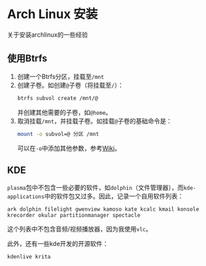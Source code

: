 # Arch Linux 安装
关于安装archlinux的一些经验

## 使用Btrfs
1. 创建一个Btrfs分区，挂载至`/mnt`
2. 创建子卷。如创建`@`子卷（将挂载至`/`）：
    ```sh
    btrfs subvol create /mnt/@
    ```
    并创建其他需要的子卷，如`@home`。
3. 取消挂载`/mnt`，并挂载子卷。如挂载`@`子卷的基础命令是：
    ```sh
    mount -o subvol=@ 分区 /mnt
    ```
    可以在`-o`中添加其他参数，参考[Wiki](https://wiki.archlinuxcn.org/wiki/Btrfs#%E9%85%8D%E7%BD%AE%E6%96%87%E4%BB%B6%E7%B3%BB%E7%BB%9F)。

## KDE
`plasma`包中不包含一些必要的软件，如`dolphin`（文件管理器），而`kde-applications`中的软件包又过多。因此，记录一个自用软件列表：
```
ark dolphin filelight gwenview kamoso kate kcalc kmail konsole krecorder okular partitionmanager spectacle
```
这个列表中不包含音频/视频播放器，因为我使用`vlc`。

此外，还有一些kde开发的开源软件：
```
kdenlive krita
```

